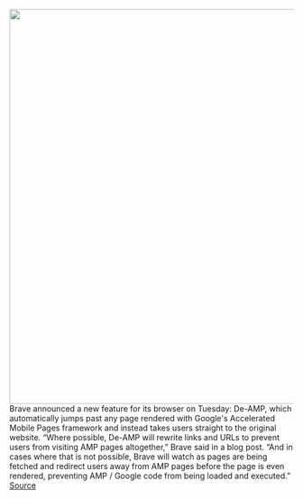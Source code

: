 <img src='https://cdn.vox-cdn.com/thumbor/9kprNmKTxvse6IfHGBX20YU74A4=/0x0:2040x1360/1200x800/filters:focal(857x517:1183x843)/cdn.vox-cdn.com/uploads/chorus_image/image/70768958/acastro_200211_3900_Brave_0001.0.0.jpg' width='700px' /><br/>
Brave announced a new feature for its browser on Tuesday: De-AMP, which automatically jumps past any page rendered with Google's Accelerated Mobile Pages framework and instead takes users straight to the original website. “Where possible, De-AMP will rewrite links and URLs to prevent users from visiting AMP pages altogether,” Brave said in a blog post. “And in cases where that is not possible, Brave will watch as pages are being fetched and redirect users away from AMP pages before the page is even rendered, preventing AMP / Google code from being loaded and executed.”
<a href='https://www.theverge.com/2022/4/19/23032776/brave-de-amp-google-browser'> Source <a/>
